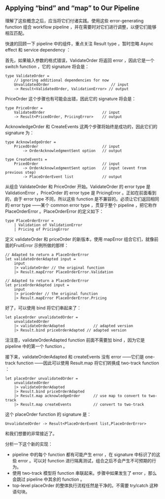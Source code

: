 ## Applying “bind” and “map” to Our Pipeline

理解了这些概念之后，应当将它们付诸实践。使用这些 error-generating function 组合 workflow pipeline ，并在需要时对它们进行调整，以便它们能够相互匹配。

快速的回顾一下 pipeline 中的组件，重点关注 Result type ，暂时忽略 Async effect 和 service dependency ：

首先，如果输入参数的格式错误，ValidateOrder 将返回 error ，因此它是一个 switch function ，它的 signature 将会是：
```
type ValidateOrder =
    // ignoring additional dependencies for now
    UnvalidatedOrder                            // input
    -> Result<ValidatedOrder, ValidationError> // output
```

PriceOrder 这个步骤也有可能会出错，因此它的 signature 将会是：
```
type PriceOrder =
    ValidatedOrder                          // input
    -> Result<PricedOrder, PricingError>    // output
```

AcknowledgeOrder 和 CreateEvents 这两个步骤将始终是成功的，因此它们的 signature 为：
```
type AcknowledgeOrder =
    PricedOrder                             // input
        -> OrderAcknowledgmentSent option   // output

type CreateEvents =
    PricedOrder                             // input
        -> OrderAcknowledgmentSent option   // input (event from previous step)
        -> PlaceOrderEvent list             // output
```

从组合 ValidateOrder 和 PriceOrder 开始。ValidateOrder 的 error type 是 ValidationError ，PriceOrder 的 error type 是 PricingError 。正如在前面看到的，由于 error type 不同，所以这些 function 是不兼容的。必须让它们返回相同的 error type ——某个 common error type ，贯穿于整个 pipeline ，把它称作 PlaceOrderError 。PlaceOrderError 的定义如下：
```
type PlaceOrderError =
    | Validation of ValidationError
    | Pricing of PricingError
```
定义 validateOrder 和 priceOrder 的新版本，使用 mapError 组合它们，就像前面的FruitError 示例所做的那样：
```
// Adapted to return a PlaceOrderError
let validateOrderAdapted input =
    input
    |> validateOrder // the original function
    |> Result.mapError PlaceOrderError.Validation

// Adapted to return a PlaceOrderError
let priceOrderAdapted input =
    input
    |> priceOrder // the original function
    |> Result.mapError PlaceOrderError.Pricing
```

好了，可以使用 bind 将它们串起来了：
```
let placeOrder unvalidatedOrder =
    unvalidatedOrder
    |> validateOrderAdapted             // adapted version
    |> Result.bind priceOrderAdapted // adapted version
```
注注意，validateOrderAdapted function 前面不需要加 bind ，因为它是 pipeline 中的第一个 function 。

接下来，validateOrderAdapted 和 createEvents 没有 error ——它们是 one-track function ——因此可以使用 Result.map 将它们转换成 two-track function ： 
```
let placeOrder unvalidatedOrder =
    unvalidatedOrder
    |> validateOrderAdapted
    |> Result.bind priceOrderAdapted
    |> Result.map acknowledgeOrder      // use map to convert to two-track
    |> Result.map createEvents          // convert to two-track
```
这个 placeOrder function 的 signature 是：
```
UnvalidatedOrder -> Result<PlaceOrderEvent list,PlaceOrderError>
```

和我们想要的非常接近了。

分析一下这个新的实现：
* pipeline 中的每个 function 都有可能产生 error ，在 signature 中标识了的这些 error 。可以对 function 进行隔离测试，组合之后不会产生不可预期的行为。
* 使用 two-track 模型将 function 串联起来。步骤中如果发生了 error ，那么会跳过 pipeline 中其余的  function 。
* top-level placeOrder 的整体执行流程任然是干净的。不需要 try/catch 这种语句块。